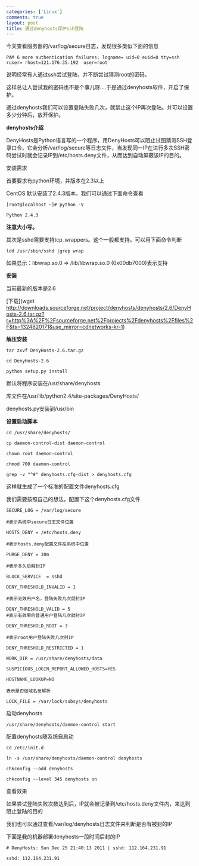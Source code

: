 ```yaml
--- 
categories: ['Linux']
comments: true
layout: post
title: 通过denyhosts保护ssh登陆
---
```

今天查看服务器的/var/log/secure日志，发现很多类似下面的信息

`PAM 6 more authentication failures; logname= uid=0 euid=0 tty=ssh ruser= rhost=121.176.35.192  user=root`

说明经常有人通过ssh尝试登陆，并不断尝试猜测root的密码。

这样总让人尝试我的密码也不是个事儿呀....于是通过denyhosts软件，开启了保护。

通过denyhosts我们可以设置登陆失败几次，就禁止这个IP再次登陆。并可以设置多少分钟后，放开保护。
 
**denyhosts介绍**

DenyHosts是Python语言写的一个程序，用DenyHosts可以阻止试图猜测SSH登录口令，它会分析/var/log/secure等日志文件，当发现同一IP在进行多次SSH密码尝试时就会记录IP到/etc/hosts.deny文件，从而达到自动屏蔽该IP的目的。

安装需求

首要要求有python环境，并版本在2.3以上

CentOS 默认安装了2.4.3版本，我们可以通过下面命令查看

```
[root@localhost ~]# python -V

Python 2.4.3
```

**注意大小写。**

其次是sshd需要支持tcp_wrappers。这个一般都支持。可以用下面命令判断

`ldd /usr/sbin/sshd |grep wrap`

如果显示：libwrap.so.0 => /lib/libwrap.so.0 (0x00db7000)表示支持

**安装**

当前最新的版本是2.6

[下载](wget http://downloads.sourceforge.net/project/denyhosts/denyhosts/2.6/DenyHosts-2.6.tar.gz?r=http%3A%2F%2Fsourceforge.net%2Fprojects%2Fdenyhosts%2Ffiles%2F&ts=1324820171&use_mirror=cdnetworks-kr-1)

**解压安装**

```
tar zxvf DenyHosts-2.6.tar.gz 

cd DenyHosts-2.6

python setup.py install
```

默认将程序安装在/usr/share/denyhosts

库文件在/usr/lib/python2.4/site-packages/DenyHosts/

denyhosts.py安装到/usr/bin

**设置启动脚本**

```
cd /usr/share/denyhosts/

cp daemon-control-dist daemon-control

chown root daemon-control

chmod 700 daemon-control

grep -v "^#" denyhosts.cfg-dist > denyhosts.cfg
```

这样就生成了一个标准的配置文件denyhosts.cfg

我们需要按照自己的想法，配置下这个denyhosts.cfg文件

```
SECURE_LOG = /var/log/secure

#表示系统中secure日志文件位置

HOSTS_DENY = /etc/hosts.deny

#表示hosts.deny配置文件在系统中位置

PURGE_DENY = 30m

#表示多久后解封IP

BLOCK_SERVICE  = sshd

DENY_THRESHOLD_INVALID = 1

#表示无效用户名，登陆失败几次就封IP

DENY_THRESHOLD_VALID = 5
#表示有效果的普通用户登陆几次就封IP

DENY_THRESHOLD_ROOT = 3

#表示root用户登陆失败几次封IP

DENY_THRESHOLD_RESTRICTED = 1

WORK_DIR = /usr/share/denyhosts/data

SUSPICIOUS_LOGIN_REPORT_ALLOWED_HOSTS=YES

HOSTNAME_LOOKUP=NO

表示是否做域名反解析

LOCK_FILE = /var/lock/subsys/denyhosts
```

启动denyhosts

`/usr/share/denyhosts/daemon-control start`

配置denyhosts随系统自启动

```
cd /etc/init.d

ln -s /usr/share/denyhosts/daemon-control denyhosts

chkconfig --add denyhosts

chkconfig --level 345 denyhosts on
```

查看效果

如果尝试登陆失败次数达到后，IP就会被记录到/etc/hosts.deny文件内，来达到阻止登陆的目的

我们也可以通过查看/var/log/denyhosts日志文件来判断是否有被封的IP

下面是我的机器部署denyhosts一段时间后封的IP

```
# DenyHosts: Sun Dec 25 21:40:13 2011 | sshd: 112.164.231.91

sshd: 112.164.231.91
```
